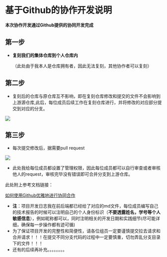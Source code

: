 # 基于Github的协作开发说明

**本次协作开发通过Github提供的协同开发完成**

## 第一步

- **复刻我们的集体仓库到个人仓库内**

  （此处由于我本人是仓库拥有者，因此无法复刻，其他协作者可以复刻）

## 第二步

- 复刻后的仓库与原仓库互不影响，即在复刻仓库修改和提交的文件不会影响到上游源仓库,此后，每位成员后续工作在复刻仓库进行，并将修改的对应部分提交到对应的分支。

![](https://rockoss-1309912377.cos.ap-beijing.myqcloud.com/picgo/001.png?q-sign-algorithm=sha1&q-ak=AKIDqVTxW5OWTJyPemjcRMLAl7J1WoulZPDs&q-sign-time=1688953545;9000000000&q-key-time=1688953545;9000000000&q-header-list=host&q-url-param-list=&q-signature=67b52bd987026c7297973e77560674b48c4c56f0)

## 第三步

- 每次提交修改后，据需要pull request

![](https://rockoss-1309912377.cos.ap-beijing.myqcloud.com/picgo/002.png?q-sign-algorithm=sha1&q-ak=AKIDqVTxW5OWTJyPemjcRMLAl7J1WoulZPDs&q-sign-time=1688953626;8999999999&q-key-time=1688953626;8999999999&q-header-list=host&q-url-param-list=&q-signature=29168009396908cb4a130666230f9a39147e4876)

- 此处我给每位成员都设置了管理权限，因此每位成员都可以自行审查或者审核他人的request，审核完毕没有错误即可合并分支到上游仓库。

此处附上参考文档链接：

[如何使用Github优雅地进行协同合作](https://blog.csdn.net/Jenny_WJN/article/details/104209062)

- **注**：项目开发日志我在前后端都已经给了对应的md文件，每位成员编写自己的技术报告的时候可以注明自己的个人身份标识（**不要透露姓名，学号等个人敏感信息**），例如昵称都可以，同时注明相关的开发日期和实践细节(尽可能详细，确保每一步操作都有迹可循)
- 为了保证项目开发的完整性和简便性，请各位组员一定要谨慎提交拉去请求和合并请求！！！在提交不同分支代码的过程中一定要慎重，切勿弄乱分支目录下的文件！！！
- 还有的后续再补充。。。。。。。。